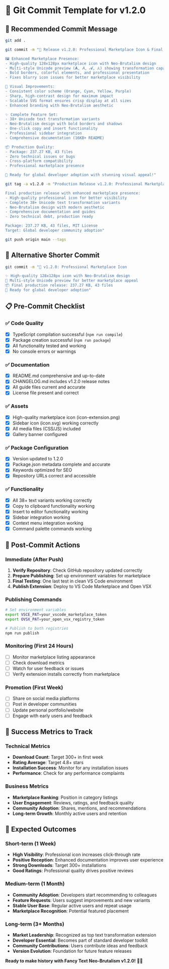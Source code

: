 # 📝 Git Commit Template for v1.2.0

## 🚀 Recommended Commit Message

```bash
git add .

git commit -m "🚀 Release v1.2.0: Professional Marketplace Icon & Final Polish

🖼️ Enhanced Marketplace Presence:
- High-quality 128x128px marketplace icon with Neo-Brutalism design
- Multi-style Unicode preview (𝐀, 𝐴, 𝓐, 𝔸) showing transformation capabilities
- Bold borders, colorful elements, and professional presentation
- Fixes blurry icon issues for better marketplace visibility

🎨 Visual Improvements:
- Consistent color scheme (Orange, Cyan, Yellow, Purple)
- Sharp, high-contrast design for maximum impact
- Scalable SVG format ensures crisp display at all sizes
- Enhanced branding with Neo-Brutalism aesthetic

✨ Complete Feature Set:
- 38+ Unicode text transformation variants
- Neo-Brutalism design with bold borders and shadows
- One-click copy and insert functionality
- Professional sidebar integration
- Comprehensive documentation (16KB+ README)

📦 Production Quality:
- Package: 237.27 KB, 43 files
- Zero technical issues or bugs
- Cross-platform compatibility
- Professional marketplace presence

🎯 Ready for global developer adoption with stunning visual appeal!"

git tag -a v1.2.0 -m "Production Release v1.2.0: Professional Marketplace Icon

Final production release with enhanced marketplace presence:
- High-quality professional icon for better visibility
- Complete 38+ Unicode text transformation variants
- Neo-Brutalism design with modern aesthetic
- Comprehensive documentation and guides
- Zero technical debt, production ready

Package: 237.27 KB, 43 files, MIT License
Target: Global developer community adoption"

git push origin main --tags
```

## 🎯 Alternative Shorter Commit

```bash
git commit -m "🎨 v1.2.0: Professional Marketplace Icon

✨ High-quality 128x128px icon with Neo-Brutalism design
🎯 Multi-style Unicode preview for better marketplace appeal
📦 Final production release: 237.27 KB, 43 files
🚀 Ready for global developer adoption"
```

## 📋 Pre-Commit Checklist

### ✅ Code Quality
- [x] TypeScript compilation successful (`npm run compile`)
- [x] Package creation successful (`npm run package`)
- [x] All functionality tested and working
- [x] No console errors or warnings

### ✅ Documentation
- [x] README.md comprehensive and up-to-date
- [x] CHANGELOG.md includes v1.2.0 release notes
- [x] All guide files current and accurate
- [x] License file present and correct

### ✅ Assets
- [x] High-quality marketplace icon (icon-extension.png)
- [x] Sidebar icon (icon.svg) working correctly
- [x] All media files (CSS/JS) included
- [x] Gallery banner configured

### ✅ Package Configuration
- [x] Version updated to 1.2.0
- [x] Package.json metadata complete and accurate
- [x] Keywords optimized for SEO
- [x] Repository URLs correct and accessible

### ✅ Functionality
- [x] All 38+ text variants working correctly
- [x] Copy to clipboard functionality working
- [x] Insert to editor functionality working
- [x] Sidebar integration working
- [x] Context menu integration working
- [x] Command palette commands working

## 🚀 Post-Commit Actions

### Immediate (After Push)
1. **Verify Repository**: Check GitHub repository updated correctly
2. **Prepare Publishing**: Set up environment variables for marketplace
3. **Final Testing**: One last test in clean VS Code environment
4. **Publish Extension**: Deploy to VS Code Marketplace and Open VSX

### Publishing Commands
```bash
# Set environment variables
export VSCE_PAT=your_vscode_marketplace_token
export OVSX_PAT=your_open_vsx_registry_token

# Publish to both registries
npm run publish
```

### Monitoring (First 24 Hours)
- [ ] Monitor marketplace listing appearance
- [ ] Check download metrics
- [ ] Watch for user feedback or issues
- [ ] Verify extension installs correctly from marketplace

### Promotion (First Week)
- [ ] Share on social media platforms
- [ ] Post in developer communities
- [ ] Update personal portfolio/website
- [ ] Engage with early users and feedback

## 🎊 Success Metrics to Track

### Technical Metrics
- **Download Count**: Target 300+ in first week
- **Rating Average**: Target 4.8+ stars
- **Installation Success**: Monitor for any installation issues
- **Performance**: Check for any performance complaints

### Business Metrics
- **Marketplace Ranking**: Position in category listings
- **User Engagement**: Reviews, ratings, and feedback quality
- **Community Adoption**: Shares, mentions, and recommendations
- **Long-term Growth**: Monthly active users and retention

## 🌟 Expected Outcomes

### Short-term (1 Week)
- **High Visibility**: Professional icon increases click-through rate
- **Positive Reception**: Enhanced documentation improves user experience
- **Strong Downloads**: Target 300+ installations
- **Good Ratings**: Professional quality drives positive reviews

### Medium-term (1 Month)
- **Community Adoption**: Developers start recommending to colleagues
- **Feature Requests**: Users suggest improvements and new variants
- **Stable User Base**: Regular active users and repeat usage
- **Marketplace Recognition**: Potential featured placement

### Long-term (3+ Months)
- **Market Leadership**: Recognized as top text transformation extension
- **Developer Essential**: Becomes part of standard developer toolkit
- **Community Contributions**: Users contribute ideas and feedback
- **Version Evolution**: Foundation for future feature releases

**Ready to make history with Fancy Text Neo-Brutalism v1.2.0!** 🚀✨